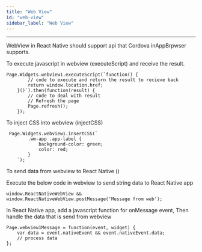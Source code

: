 ```yaml
---
title: "Web View"
id: "web-view"
sidebar_label: "Web View"
---
```

---

WebView in React Native should support api that Cordova inAppBrpwser supports.

To execute javascript in webview (executeScript) and receive the result.

```
Page.Widgets.webview1.executeScript(`function() {
        // code to execute and return the result to recieve back
        return window.location.href; 
    }()`).then(function(result) {
        // code to deal with result
        // Refresh the page
        Page.refresh();
    });
```

To inject CSS into webview (injectCSS)

```
 Page.Widgets.webview1.insertCSS(`
        .wm-app .app-label {
            background-color: green;
            color: red;
        }
    `);
```
To send data from webview to React Native ()

Execute the below code in webview to send string data to React Native app

    window.ReactNativeWebView && window.ReactNativeWebView.postMessage('Message from web');

In React Native app, add a javascript function for onMessage event, Then handle the data that is send from webview

```
Page.webview1Message = function(event, widget) {
    var data = event.nativeEvent && event.nativeEvent.data;
    // process data
};
```